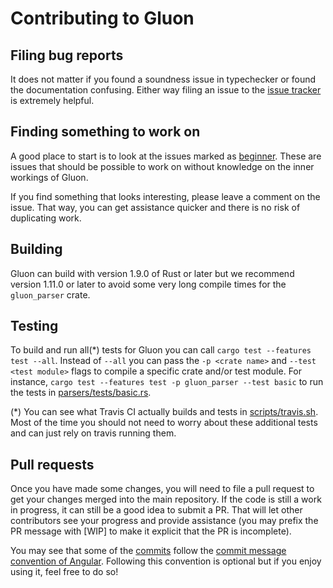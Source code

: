 # Contributing to Gluon

## Filing bug reports

It does not matter if you found a soundness issue in typechecker or found the documentation confusing. Either way filing an issue to the [issue tracker][] is extremely helpful.

[issue tracker]:https://github.com/gluon-lang/gluon/issues

## Finding something to work on

A good place to start is to look at the issues marked as [beginner][]. These are issues that should be possible to work on without knowledge on the inner workings of Gluon.

If you find something that looks interesting, please leave a comment on the issue. That way, you can get assistance quicker and there is no risk of duplicating work.

[beginner]:https://github.com/gluon-lang/gluon/labels/Beginner

## Building

Gluon can build with version 1.9.0 of Rust or later but we recommend version 1.11.0 or later to avoid some very long compile times for the `gluon_parser` crate.

## Testing

To build and run all(*) tests for Gluon you can call `cargo test --features test --all`. Instead of `--all` you can pass the `-p <crate name>` and `--test <test module>` flags to compile a specific crate and/or test module. For instance, `cargo test --features test -p gluon_parser --test basic` to run the tests in [parsers/tests/basic.rs](https://github.com/gluon-lang/gluon/blob/master/parser/tests/basic.rs).

(*) You can see what Travis CI actually builds and tests in [scripts/travis.sh](https://github.com/gluon-lang/gluon/blob/master/scripts/travis.sh). Most of the time you should not need to worry about these additional tests and can just rely on travis running them.

## Pull requests

Once you have made some changes, you will need to file a pull request to get your changes merged into the main repository. If the code is still a work in progress, it can still be a good idea to submit a PR. That will let other contributors see your progress and provide assistance (you may prefix the PR message with [WIP] to make it explicit that the PR is incomplete).

You may see that some of the [commits][] follow the [commit message convention of Angular][]. Following this convention is optional but if you enjoy using it, feel free to do so! 

[commits]:https://github.com/gluon-lang/gluon/commit/9b36d699c63e482969239ed9f84779f7cd1ad2f3
[commit message convention of Angular]:https://github.com/angular/angular.js/blob/master/CONTRIBUTING.md#commit-message-format
